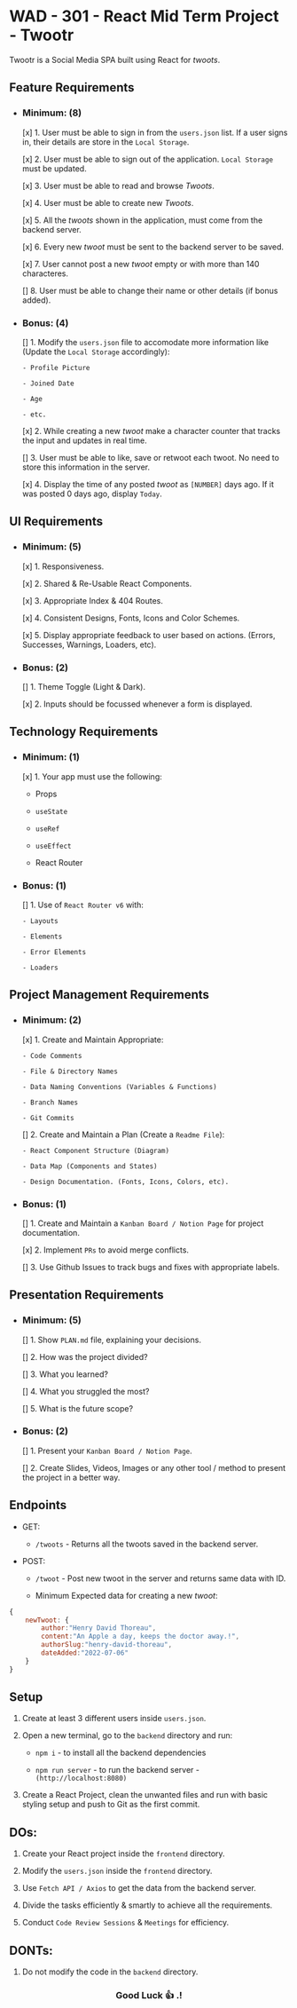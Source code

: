 # WAD - 301 - React Mid Term Project - Twootr

Twootr is a Social Media SPA built using React for _twoots_.

## Feature Requirements

- ### Minimum: (8)

  [x] 1. User must be able to sign in from the `users.json` list. If a user signs in, their details are store in the `Local Storage`.

  [x] 2. User must be able to sign out of the application. `Local Storage` must be updated.

  [x] 3. User must be able to read and browse _Twoots_.

  [x] 4. User must be able to create new _Twoots_.

  [x] 5. All the _twoots_ shown in the application, must come from the backend server.

  [x] 6. Every new _twoot_ must be sent to the backend server to be saved.

  [x] 7. User cannot post a new _twoot_ empty or with more than 140 characteres.

  [] 8. User must be able to change their name or other details (if bonus added).

- ### Bonus: (4)

  [] 1. Modify the `users.json` file to accomodate more information like (Update the `Local Storage` accordingly):

      - Profile Picture

      - Joined Date

      - Age

      - etc.

  [x] 2. While creating a new _twoot_ make a character counter that tracks the input and updates in real time.

  [] 3. User must be able to like, save or retwoot each twoot. No need to store this information in the server.

  [x] 4. Display the time of any posted _twoot_ as `[NUMBER]` days ago. If it was posted 0 days ago, display `Today`.

## UI Requirements

- ### Minimum: (5)

  [x] 1. Responsiveness.

  [x] 2. Shared & Re-Usable React Components.

  [x] 3. Appropriate Index & 404 Routes.

  [x] 4. Consistent Designs, Fonts, Icons and Color Schemes.

  [x] 5. Display appropriate feedback to user based on actions. (Errors, Successes, Warnings, Loaders, etc).

- ### Bonus: (2)

  [] 1. Theme Toggle (Light & Dark).

  [x] 2. Inputs should be focussed whenever a form is displayed.

## Technology Requirements

- ### Minimum: (1)

  [x] 1. Your app must use the following:

  - Props

  - `useState`

  - `useRef`

  - `useEffect`

  - React Router

- ### Bonus: (1)

  [] 1. Use of `React Router v6` with:

      - Layouts

      - Elements

      - Error Elements

      - Loaders

## Project Management Requirements

- ### Minimum: (2)

  [x] 1. Create and Maintain Appropriate:

      - Code Comments

      - File & Directory Names

      - Data Naming Conventions (Variables & Functions)

      - Branch Names

      - Git Commits

  [] 2. Create and Maintain a Plan (Create a `Readme File`):

      - React Component Structure (Diagram)

      - Data Map (Components and States)

      - Design Documentation. (Fonts, Icons, Colors, etc).

- ### Bonus: (1)

  [] 1. Create and Maintain a `Kanban Board / Notion Page` for project documentation.

  [x] 2. Implement `PRs` to avoid merge conflicts.

  [] 3. Use Github Issues to track bugs and fixes with appropriate labels.

## Presentation Requirements

- ### Minimum: (5)

  [] 1. Show `PLAN.md` file, explaining your decisions.

  [] 2. How was the project divided?

  [] 3. What you learned?

  [] 4. What you struggled the most?

  [] 5. What is the future scope?

- ### Bonus: (2)

  [] 1. Present your `Kanban Board / Notion Page`.

  [] 2. Create Slides, Videos, Images or any other tool / method to present the project in a better way.

## Endpoints

- GET:

  - `/twoots` - Returns all the twoots saved in the backend server.

- POST:

  - `/twoot` - Post new twoot in the server and returns same data with ID.

  - Minimum Expected data for creating a new _twoot_:

```js
{
    newTwoot: {
        author:"Henry David Thoreau",
        content:"An Apple a day, keeps the doctor away.!",
        authorSlug:"henry-david-thoreau",
        dateAdded:"2022-07-06"
    }
}
```

## Setup

1. Create at least 3 different users inside `users.json`.

2. Open a new terminal, go to the `backend` directory and run:

   - `npm i` - to install all the backend dependencies

   - `npm run server` - to run the backend server - `(http://localhost:8080)`

3. Create a React Project, clean the unwanted files and run with basic styling setup and push to Git as the first commit.

## DOs:

1.  Create your React project inside the `frontend` directory.

2.  Modify the `users.json` inside the `frontend` directory.

3.  Use `Fetch API / Axios` to get the data from the backend server.

4.  Divide the tasks efficiently & smartly to achieve all the requirements.

5.  Conduct `Code Review Sessions` & `Meetings` for efficiency.

## DONTs:

1.  Do not modify the code in the `backend` directory.

<h3 align="center">
  Good Luck 👍 .!
</h3>
